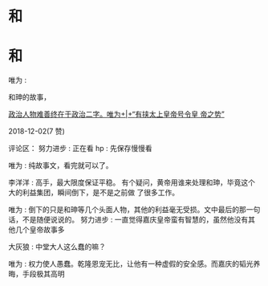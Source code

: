 # 和

# 和

唯为 :

和珅的故事，

[政治人物难善终在于政治二字。](https://mp.weixin.qq.com/s/fYoFocEEZ9vQ7eXGw6GitQ)[唯为](https://mp.weixin.qq.com/s/fYoFocEEZ9vQ7eXGw6GitQ)[+|+“](https://mp.weixin.qq.com/s/fYoFocEEZ9vQ7eXGw6GitQ)[有挟太上皇帝号令皇 帝之势](https://mp.weixin.qq.com/s/fYoFocEEZ9vQ7eXGw6GitQ)[”](https://mp.weixin.qq.com/s/fYoFocEEZ9vQ7eXGw6GitQ)

2018-12-02(7 赞)

评论区： 努力进步 : 正在看 hp : 先保存慢慢看

唯为 : 纯故事文，看完就可以了。

李洋洋 : 高手，最大限度保证平稳。 有个疑问，黄帝用谁来处理和珅，毕竟这个大的利益集团，瞬间倒下，是不是之前做 了很多工作。

唯为 : 倒下的只是和珅等几个头面人物，其他的利益毫无受损。文中最后的那一句话，不是随便说说的。 努力进步 : 一直觉得嘉庆皇帝蛮有智慧的，虽然他没有其他几个皇帝故事多

大灰狼 : 中堂大人这么蠢的嘛？

唯为 : 权力使人愚蠢。乾隆恩宠无比，让他有一种虚假的安全感。而嘉庆的韬光养晦，手段极其高明